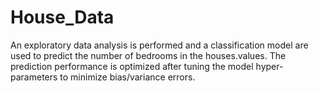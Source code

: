 # House_Data
An exploratory data analysis is performed and a classification model are used to predict the number of bedrooms in the houses.values. The prediction performance is optimized after tuning the model hyper-parameters to minimize bias/variance errors. 
